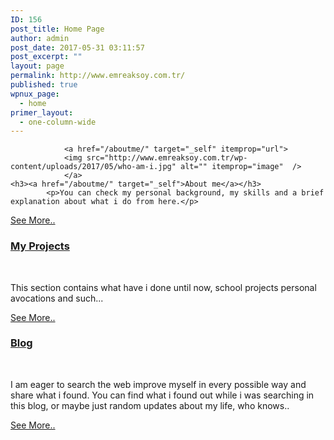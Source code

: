 ```yaml
---
ID: 156
post_title: Home Page
author: admin
post_date: 2017-05-31 03:11:57
post_excerpt: ""
layout: page
permalink: http://www.emreaksoy.com.tr/
published: true
wpnux_page:
  - home
primer_layout:
  - one-column-wide
---
```


				<a href="/aboutme/" target="_self" itemprop="url">
				<img src="http://www.emreaksoy.com.tr/wp-content/uploads/2017/05/who-am-i.jpg" alt="" itemprop="image"  />
				</a>
	<h3><a href="/aboutme/" target="_self">About me</a></h3>		
			<p>You can check my personal background, my skills and a brief explanation about what i do from here.</p>
<a href="/aboutme/" target="_self">See More..</a>		 
				<a href="/projects/" target="_self" itemprop="url">
				<img src="http://www.emreaksoy.com.tr/wp-content/uploads/2017/05/Computing_programming_and_coding_in_schools.jpg" alt="" itemprop="image"  />
				</a>
	<h3><a href="/projects/" target="_self">My Projects</a></h3>		
			<p>This section contains what have i done until now, school projects personal avocations and such...</p>
<a href="/projects/" target="_self">See More..</a>		 
				<a href="/blog/" target="_self" itemprop="url">
				<img src="http://www.emreaksoy.com.tr/wp-content/uploads/2017/05/iStock_000015286795Medium.jpg" alt="" itemprop="image"  />
				</a>
	<h3><a href="/blog/" target="_self">Blog</a></h3>		
			<p>I am eager to search the web improve myself in every possible way and share what i found. You can find what i found out while i was searching in this blog, or maybe just random updates about my life, who knows..</p>
<a href="/blog/" target="_self">See More..</a>